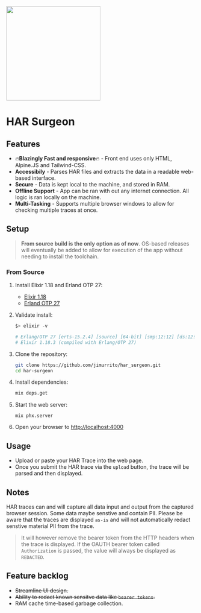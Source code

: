 <img src="https://github.com/jimurrito/har_surgeon/blob/master/priv/static/images/har_surgeon_logo_op.PNG" style="height:250px; width:auto;">

# HAR Surgeon

## Features

- 🔥**Blazingly Fast and responsive**🔥 - Front end uses only HTML, Alpine.JS and Tailwind-CSS.
- **Accessibily** - Parses HAR files and extracts the data in a readable web-based interface.
- **Secure** - Data is kept local to the machine, and stored in RAM.
- **Offline Support** - App can be ran with out any internet connection. All logic is ran locally on the machine.
- **Multi-Tasking** - Supports multiple browser windows to allow for checking multiple traces at once.

## Setup

> **From source build is the only option as of now**. OS-based releases will eventually be added to allow for execution of the app without needing to install the toolchain.

### From Source

1. Install Elixir 1.18 and Erland OTP 27:

    - [Elixir 1.18](https://elixir-lang.org/install.html)
    - [Erland OTP 27](https://www.erlang.org/downloads/27)

2. Validate install:
    ```bash
    $> elixir -v

    # Erlang/OTP 27 [erts-15.2.4] [source] [64-bit] [smp:12:12] [ds:12:12:10] [async-threads:1] [jit:ns]
    # Elixir 1.18.3 (compiled with Erlang/OTP 27)
    ```

3. Clone the repository:
    ```bash
    git clone https://github.com/jimurrito/har_surgeon.git
    cd har-surgeon
    ```

4. Install dependencies:
    ``` bash
    mix deps.get
    ```

5. Start the web server:
   ```
   mix phx.server
   ```

6. Open your browser to [http://localhost:4000](http://localhost:4000)

## Usage

- Upload or paste your HAR Trace into the web page.
- Once you submit the HAR trace via the `upload` button, the trace will be parsed and then displayed.


## Notes
HAR traces can and will capture all data input and output from the captured browser session. Some data maybe senstive and contain PII. Please be aware that the traces are displayed `as-is` and will not automatically redact senstive material PII from the trace.

> It will however remove the bearer token from the HTTP headers when the trace is displayed. If the OAUTH bearer token called `Authorization` is passed, the value will always be displayed as `REDACTED`.


## Feature backlog
- ~~Streamline UI design.~~
- ~~Ability to redact known sensitve data like `bearer tokens`.~~
- RAM cache time-based garbage collection.
